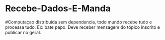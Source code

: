 # Recebe-Dados-E-Manda
#Computaçao distribuída sem dependencia, todo mundo recebe tudo e processa tudo. Ex: bate papo.
Deve receber mensagem do tópico inscrito e publicar no geral.
